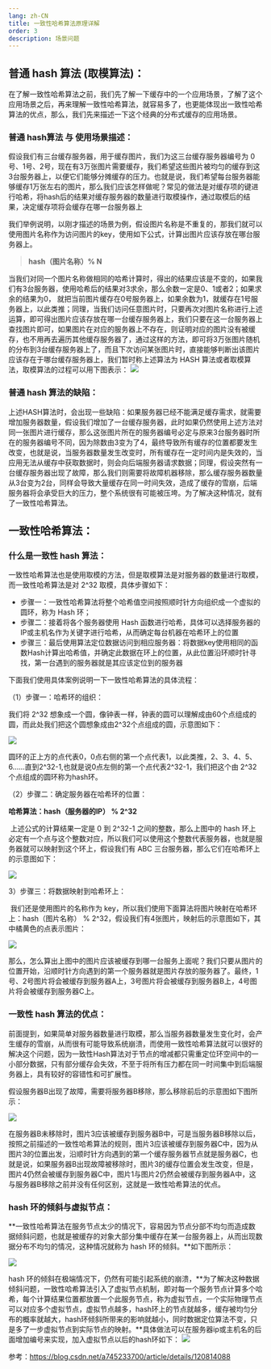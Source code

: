 ```yaml
---
lang: zh-CN
title: 一致性哈希算法原理详解
order: 3
description: 场景问题
---
```


## 普通 hash 算法 (取模算法)：

在了解一致性哈希算法之前，我们先了解一下缓存中的一个应用场景，了解了这个应用场景之后，再来理解一致性哈希算法，就容易多了，也更能体现出一致性哈希算法的优点，那么，我们先来描述一下这个经典的分布式缓存的应用场景。

### **普通 hash算法 与 使用场景描述：**

  假设我们有三台缓存服务器，用于缓存图片，我们为这三台缓存服务器编号为 0号、1号、2号，现在有3万张图片需要缓存，我们希望这些图片被均匀的缓存到这3台服务器上，以便它们能够分摊缓存的压力。也就是说，我们希望每台服务器能够缓存1万张左右的图片，那么我们应该怎样做呢？常见的做法是对缓存项的键进行哈希，将hash后的结果对缓存服务器的数量进行取模操作，通过取模后的结果，决定缓存项将会缓存在哪一台服务器上

​    我们举例说明，以刚才描述的场景为例，假设图片名称是不重复的，那我们就可以使用图片名称作为访问图片的key，使用如下公式，计算出图片应该存放在哪台服务器上。

> **hash（图片名称）% N**

当我们对同一个图片名称做相同的哈希计算时，得出的结果应该是不变的，如果我们有3台服务器，使用哈希后的结果对3求余，那么余数一定是0、1或者2；如果求余的结果为0， 就把当前图片缓存在0号服务器上，如果余数为1，就缓存在1号服务器上，以此类推；同理，当我们访问任意图片时，只要再次对图片名称进行上述运算，即可得出图片应该存放在哪一台缓存服务器上，我们只要在这一台服务器上查找图片即可，如果图片在对应的服务器上不存在，则证明对应的图片没有被缓存，也不用再去遍历其他缓存服务器了，通过这样的方法，即可将3万张图片随机的分布到3台缓存服务器上了，而且下次访问某张图片时，直接能够判断出该图片应该存在于哪台缓存服务器上，我们暂时称上述算法为 HASH 算法或者取模算法，取模算法的过程可以用下图表示：
![](http://www.img.youngxy.top/Java/fig/yizhixinghaxi1.png)

### **普通 hash 算法的缺陷：**

上述HASH算法时，会出现一些缺陷：如果服务器已经不能满足缓存需求，就需要增加服务器数量，假设我们增加了一台缓存服务器，此时如果仍然使用上述方法对同一张图片进行缓存，那么这张图片所在的服务器编号必定与原来3台服务器时所在的服务器编号不同，因为除数由3变为了4，最终导致所有缓存的位置都要发生改变，也就是说，当服务器数量发生改变时，所有缓存在一定时间内是失效的，当应用无法从缓存中获取数据时，则会向后端服务器请求数据；同理，假设突然有一台缓存服务器出现了故障，那么我们则需要将故障机器移除，那么缓存服务器数量从3台变为2台，同样会导致大量缓存在同一时间失效，造成了缓存的雪崩，后端服务器将会承受巨大的压力，整个系统很有可能被压垮。为了解决这种情况，就有了一致性哈希算法。

## 一致性哈希算法：

### 什么是一致性 hash 算法：

一致性哈希算法也是使用取模的方法，但是取模算法是对服务器的数量进行取模，而一致性哈希算法是对 2^32 取模，具体步骤如下：

- 步骤一：一致性哈希算法将整个哈希值空间按照顺时针方向组织成一个虚拟的圆环，称为 Hash 环；
- 步骤二：接着将各个服务器使用 Hash 函数进行哈希，具体可以选择服务器的IP或主机名作为关键字进行哈希，从而确定每台机器在哈希环上的位置
- 步骤三：最后使用算法定位数据访问到相应服务器：将数据key使用相同的函数Hash计算出哈希值，并确定此数据在环上的位置，从此位置沿环顺时针寻找，第一台遇到的服务器就是其应该定位到的服务器

下面我们使用具体案例说明一下一致性哈希算法的具体流程：

（1）步骤一：哈希环的组织：

   我们将 2^32 想象成一个圆，像钟表一样，钟表的圆可以理解成由60个点组成的圆，而此处我们把这个圆想象成由2^32个点组成的圆，示意图如下：

![](http://www.img.youngxy.top/Java/fig/yizhixinghaxi2.png)

 圆环的正上方的点代表0，0点右侧的第一个点代表1，以此类推，2、3、4、5、6……直到2^32-1,也就是说0点左侧的第一个点代表2^32-1，我们把这个由 2^32 个点组成的圆环称为hash环。

（2）步骤二：确定服务器在哈希环的位置：

**哈希算法：hash（服务器的IP） % 2^32**

​    上述公式的计算结果一定是 0 到 2^32-1 之间的整数，那么上图中的 hash 环上必定有一个点与这个整数对应，所以我们可以使用这个整数代表服务器，也就是服务器就可以映射到这个环上，假设我们有 ABC 三台服务器，那么它们在哈希环上的示意图如下：

![](http://www.img.youngxy.top/Java/fig/yizhixinghaxi3.png)

3）步骤三：将数据映射到哈希环上：

​    我们还是使用图片的名称作为 key，所以我们使用下面算法将图片映射在哈希环上：hash（图片名称） % 2^32，假设我们有4张图片，映射后的示意图如下，其中橘黄色的点表示图片：

![](http://www.img.youngxy.top/Java/fig/yizhixinghaxi4.png)

 那么，怎么算出上图中的图片应该被缓存到哪一台服务上面呢？我们只要从图片的位置开始，沿顺时针方向遇到的第一个服务器就是图片存放的服务器了。最终，1号、2号图片将会被缓存到服务器A上，3号图片将会被缓存到服务器B上，4号图片将会被缓存到服务器C上。

### 一致性 hash 算法的优点：

 前面提到，如果简单对服务器数量进行取模，那么当服务器数量发生变化时，会产生缓存的雪崩，从而很有可能导致系统崩溃，而使用一致性哈希算法就可以很好的解决这个问题，因为一致性Hash算法对于节点的增减都只需重定位环空间中的一小部分数据，只有部分缓存会失效，不至于将所有压力都在同一时间集中到后端服务器上，具有较好的容错性和可扩展性。

​    假设服务器B出现了故障，需要将服务器B移除，那么移除前后的示意图如下图所示：

![](http://www.img.youngxy.top/Java/fig/yizhixinghaxi5.png)

在服务器B未移除时，图片3应该被缓存到服务器B中，可是当服务器B移除以后，按照之前描述的一致性哈希算法的规则，图片3应该被缓存到服务器C中，因为从图片3的位置出发，沿顺时针方向遇到的第一个缓存服务器节点就是服务器C，也就是说，如果服务器B出现故障被移除时，图片3的缓存位置会发生改变，但是，图片4仍然会被缓存到服务器C中，图片1与图片2仍然会被缓存到服务器A中，这与服务器B移除之前并没有任何区别，这就是一致性哈希算法的优点。

### hash 环的倾斜与虚拟节点：

**一致性哈希算法在服务节点太少的情况下，容易因为节点分部不均匀而造成数据倾斜问题，也就是被缓存的对象大部分集中缓存在某一台服务器上，从而出现数据分布不均匀的情况，这种情况就称为 hash 环的倾斜。**如下图所示：

![](http://www.img.youngxy.top/Java/fig/yizhixinghaxi6.png)

 hash 环的倾斜在极端情况下，仍然有可能引起系统的崩溃，**为了解决这种数据倾斜问题，一致性哈希算法引入了虚拟节点机制，即对每一个服务节点计算多个哈希，每个计算结果位置都放置一个此服务节点，称为虚拟节点，一个实际物理节点可以对应多个虚拟节点，虚拟节点越多，hash环上的节点就越多，缓存被均匀分布的概率就越大，hash环倾斜所带来的影响就越小，同时数据定位算法不变，只是多了一步虚拟节点到实际节点的映射。**具体做法可以在服务器ip或主机名的后面增加编号来实现，加入虚拟节点以后的hash环如下：
![](http://www.img.youngxy.top/Java/fig/yizhixinghaxi7.png)



参考：https://blog.csdn.net/a745233700/article/details/120814088
